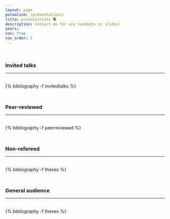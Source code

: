 ```yaml
---
layout: page
permalink: /presentations/
title: presentations 🗣
description: Contact me for any handouts or slides!
years:
nav: true
nav_order: 2
---
```

<!-- _pages/talks.md -->
<div class="publications">

<a id="invited"><h3 style="margin-top: 3.3rem; margin-bottom: 0.3rem;">Invited talks</h3></a>
<hr style="color: var(--global-text-color); height: 1px; margin-bottom: 2rem;">
{% bibliography -f invitedtalks %}

<a id="peerreviewed"><h3 style="margin-top: 3rem; margin-bottom: 0.3rem;">Peer-reviewed</h3></a>
<hr style="color: var(--global-text-color); height: 1px; margin-bottom: 2rem;">

{% bibliography -f peerreviewed %} 
 
<a id="nonrefereed"><h3 style="margin-top: 3rem; margin-bottom: 0.3rem;">Non-refereed</h3></a>
<hr style="color: var(--global-text-color); height: 1px; margin-bottom: 2rem;">
  
{% bibliography -f theses %}

<a id="general"><h3 style="margin-top: 3rem; margin-bottom: 0.3rem;">General audience</h3></a>
<hr style="color: var(--global-text-color); height: 1px; margin-bottom: 2rem;">
  
{% bibliography -f theses %}

</div>

<div class="publications">
